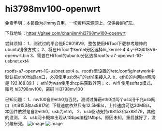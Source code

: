 # hi3798mv100-openwrt
免责申明：本镜像为Jimmy自用，一切资料来源网上，仅供尝鲜好玩。

下载地址：https://gitee.com/chanjinn/hi3798mv100-openwrt

尝鲜须知：
1、测试过的平台是EC6018V9，整包使用HiTool下载参考雕神的ubuntu镜像方式；
2、将在HiTool中kernel分区选择hi_kernel-4.4.y-EC6018V9-openwrt.bin
3、需要在HiTool的ubuntu分区选择rootfs-a7-openwrt-1G-usbnet.ext4

rootfs-a7-openwrt-1G-usbnet.ext4
a、rootfs里设置的/etc/config/network中默认把eth0当成lan口，必须使用usb外扩的eth1来接入入
b、eth0的内网lan网段是 192.168.89.1 ； eth1为wan使用dhcp来获取外网；
c、wifi 使用softap模式，账号 hi3798mv100，密码 Hi3798mv100

已知问题：
1、mv100自带eth0为百兆，测试过屏蔽eth0过两个usb用千兆usb网口（rtl8153和ax88179）下载速度依然只有12.5MB/s，上传速度可达30MB/s，本固件依然是自带eth0，usb为eth1。
2、usb驱动支持rtl8153和ax88179，其他的没测。
3、usb网卡概率出现从1Gbps编程1Mbps，原因未知，重启就好了，没兴趣研究。
![image](https://user-images.githubusercontent.com/23007737/203189748-10e1754d-3744-47fd-9dc7-d6c36ba97e46.png)
![image](https://user-images.githubusercontent.com/23007737/203189858-8d0c7618-ca92-44a6-87ff-5dbe64fda508.png)

